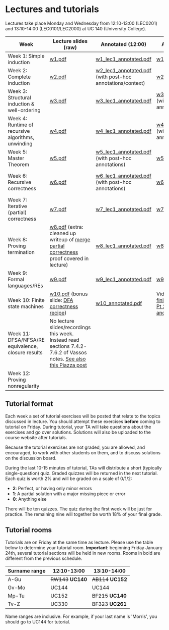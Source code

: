 # Lectures and tutorials

Lectures take place Monday and Wednesday from 12:10-13:00 (LEC0201) and 13:10-14:00 (LEC0101/LEC2000) at UC 140 (University College).

Week    | Lecture slides (raw) | Annotated (12:00) | Annotated (13:00) | Tutorial
--------|----------------------|-------------------|-------------------|--------
Week 1: Simple induction | [w1.pdf](lecture_slides/w1.pdf) | [w1_lec1_annotated.pdf](lecture_slides/w1_lec1_annotated.pdf) | [w1_lec2_annotated.pdf](lecture_slides/w1_lec2_annotated.pdf) | [ex1.pdf](exercises/ex1.pdf) ([solutions](exercises/ex1_solutions.pdf))
Week 2: Complete induction | [w2.pdf](lecture_slides/w2.pdf) | [w2_lec1_annotated.pdf](lecture_slides/w2_lec1_annotated.pdf) (with post-hoc annotations/context) | [w2_lec2_annotated.pdf](lecture_slides/w2_lec2_annotated.pdf) | [ex2.pdf](exercises/ex2.pdf) ([solutions](exercises/ex2_solutions.pdf))
Week 3: Structural induction & well-ordering | [w3.pdf](lecture_slides/w3.pdf) | [w3_lec1_annotated.pdf](lecture_slides/w3_lec1_annotated.pdf)  | [w3_lec2_annotated.pdf](lecture_slides/w3_lec2_annotated.pdf) (with post-hoc annotations/context) | [ex3.pdf](exercises/ex3.pdf) ([solutions](exercises/ex3_solutions.pdf))
Week 4: Runtime of recursive algorithms, unwinding | [w4.pdf](lecture_slides/w4.pdf) | [w4_lec1_annotated.pdf](lecture_slides/w4_lec1_annotated.pdf)  | [w4_lec2_annotated.pdf](lecture_slides/w4_lec2_annotated.pdf) (with post-hoc annotations/context)| [ex4.pdf](exercises/ex4.pdf) ([solutions](exercises/ex4_solutions.pdf), [quiz 1](exercises/q4_v1_solutions.pdf), [quiz 2](exercises/q4_v2_solutions.pdf))
Week 5: Master Theorem | [w5.pdf](lecture_slides/w5.pdf) | [w5_lec1_annotated.pdf](lecture_slides/w5_lec1_annotated.pdf) (with post-hoc annotations) | [w5_lec2_annotated.pdf](lecture_slides/w5_lec2_annotated.pdf) | *no tutorial this week*
Week 6: Recursive correctness | [w6.pdf](lecture_slides/w6.pdf) | [w6_lec1_annotated.pdf](lecture_slides/w6_lec1_annotated.pdf) (with post-hoc annotations) | [w6_lec2_annotated.pdf](lecture_slides/w6_lec2_annotated.pdf) | [ex6.pdf](exercises/ex6.pdf) ([solutions](exercises/ex6_solutions.pdf), [quiz 1](exercises/q6_v1_solutions.pdf), [quiz 2](exercises/q6_v2_solutions.pdf))
Week 7: Iterative (partial) correctness | [w7.pdf](lecture_slides/w7.pdf) | [w7_lec1_annotated.pdf](lecture_slides/w7_lec1_annotated.pdf) | [w7_lec2_annotated.pdf](lecture_slides/w7_lec2_annotated.pdf) | [ex7.pdf](exercises/ex7.pdf)  ([solutions](exercises/ex7_solutions.pdf), [quiz 1](exercises/q7_v1_solutions.pdf), [quiz 2](exercises/q7_v2_solutions.pdf))|
Week 8: Proving termination | [w8.pdf](lecture_slides/w8.pdf) (extra: cleaned up writeup of [merge partial correctness](lecture_slides/merge_proof.pdf) proof covered in lecture) | [w8_lec1_annotated.pdf](lecture_slides/w8_lec1_annotated.pdf)  | [w8_lec2_annotated.pdf](lecture_slides/w8_lec2_annotated.pdf) |  [ex8.pdf](exercises/ex8.pdf) ([solutions](exercises/ex8_solutions.pdf), [quiz 1](exercises/q8_v1_solutions.pdf), [quiz 2](exercises/q8_v2_solutions.pdf)) |
Week 9: Formal languages/REs | [w9.pdf](lecture_slides/w9.pdf) | [w9_lec1_annotated.pdf](lecture_slides/w9_lec1_annotated.pdf) | [w9_lec2_annotated.pdf](lecture_slides/w9_lec2_annotated.pdf)  | [ex9.pdf](exercises/ex9.pdf) ([solutions](exercises/ex9_solutions.pdf))|
Week 10: Finite state machines | [w10.pdf](lecture_slides/w10.pdf) (bonus slide: [DFA correctness recipe](lecture_slides/w10_dfa_recipe.pdf))  | [w10_annotated.pdf](lecture_slides/w10_annotated.pdf) | Video recordings: [Pt 1, finite state automata](https://www.youtube.com/watch?v=dnvSjh5hYNE); [Pt 2, DFA correctness and NFAs](https://www.youtube.com/watch?v=_VEMQk7G_Q4)  |  [ex10.pdf](exercises/ex10.pdf) ([solutions](exercises/ex10_solutions.pdf)) |
Week 11: DFSA/NFSA/RE equivalence, closure results | No lecture slides/recordings this week. Instead read sections 7.4.2-7.6.2 of Vassos notes. [See also this Piazza post](https://piazza.com/class/k4xo4w48g2u35e?cid=280)  |   |   | [ex11.pdf](exercises/ex11.pdf)  |
Week 12: Proving nonregularity |  |          |                    |        |

## Tutorial format

Each week a set of tutorial exercises will be posted that relate to the topics discussed in lecture. You should attempt these exercises **before** coming to tutorial on Friday. During tutorial, your TA will take questions about the exercises and go over solutions. Solutions will also be uploaded to the course website after tutorials.

Because the tutorial exercises are not graded, you are allowed, and encouraged, to work with other students on them, and to discuss solutions on the discussion board.

During the last 10-15 minutes of tutorial, TAs will distribute a short (typically single-question) quiz. Graded quizzes will be returned in the next tutorial. Each quiz is worth 2% and will be graded on a scale of 0/1/2:

* **2**: Perfect, or having only minor errors
* **1**: A partial solution with a major missing piece or error
* **0**: Anything else

There will be ten quizzes. The quiz during the first week will be just for practice. The remaining nine will together be worth 18% of your final grade.

## Tutorial rooms

Tutorials are on Friday at the same time as lecture. Please use the table below to determine your tutorial room. **Important**: beginning Friday January 24th, several tutorial sections will be held in new rooms. Rooms in bold are different from the previous schedule.

Surname range  | 12:10-13:00    | 13:10-14:00
---------------|----------------|-------------
A-Gu           |       <s>RW143</s> **UC140**    |     <s>AB114</s> **UC152**
Gv-Mo          |        UC144   |       UC144
Mp-Tu          |        UC152   |       <s>BF215</s> **UC140**
Tv-Z           |        UC330   |       <s>BF323</s> **UC261**

Name ranges are inclusive. For example, if your last name is 'Morris', you should go to UC144 for tutorial.
